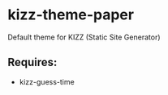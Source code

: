 kizz-theme-paper
================

Default theme for KIZZ (Static Site Generator)

## Requires:

- kizz-guess-time

